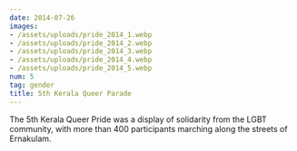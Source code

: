 ```yaml
---
date: 2014-07-26
images:
- /assets/uploads/pride_2014_1.webp
- /assets/uploads/pride_2014_2.webp
- /assets/uploads/pride_2014_3.webp
- /assets/uploads/pride_2014_4.webp
- /assets/uploads/pride_2014_5.webp
num: 5
tag: gender
title: 5th Kerala Queer Parade
---
```


The 5th Kerala Queer Pride was a display of solidarity from the LGBT community, with
more than 400 participants marching along the streets of Ernakulam.